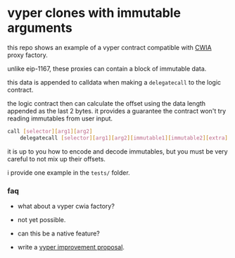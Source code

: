 # vyper clones with immutable arguments

this repo shows an example of a vyper contract compatible with [CWIA](https://github.com/wighawag/clones-with-immutable-args/) proxy factory.

unlike eip-1167, these proxies can contain a block of immutable data.

this data is appended to calldata when making a `delegatecall` to the logic contract.

the logic contract then can calculate the offset using the data length appended as the last 2 bytes.
it provides a guarantee the contract won't try reading immutables from user input.

```bash
call [selector][arg1][arg2]
    delegatecall [selector][arg1][arg2][immutable1][immutable2][extra]
```

it is up to you how to encode and decode immutables, but you must be very careful to not mix up their offsets.

i provide one example in the `tests/` folder.

### faq

- what about a vyper cwia factory?
- not yet possible.

- can this be a native feature?
- write a [vyper improvement proposal](https://github.com/vyperlang/vyper/issues).
